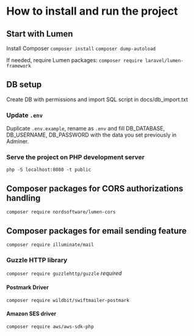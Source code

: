 # How to install and run the project

## Start with Lumen
Install Composer
`composer install`
`composer dump-autoload`

If needed, require Lumen packages:
`composer require laravel/lumen-framework`


## DB setup
Create DB with permissions and import SQL script in docs/db_import.txt

### Update `.env`
Duplicate `.env.example`, rename as `.env` and fill DB_DATABASE, DB_USERNAME, DB_PASSWORD with the data you set previously in Adminer.

### Serve the project on PHP development server
`php -S localhost:8080 -t public`


## Composer packages for CORS authorizations handling 
`composer require nordsoftware/lumen-cors`


## Composer packages for email sending feature
`composer require illuminate/mail`

### Guzzle HTTP library
`composer require guzzlehttp/guzzle`
*required*

#### Postmark Driver
`composer require wildbit/swiftmailer-postmark`
#### Amazon SES driver
`composer require aws/aws-sdk-php`

